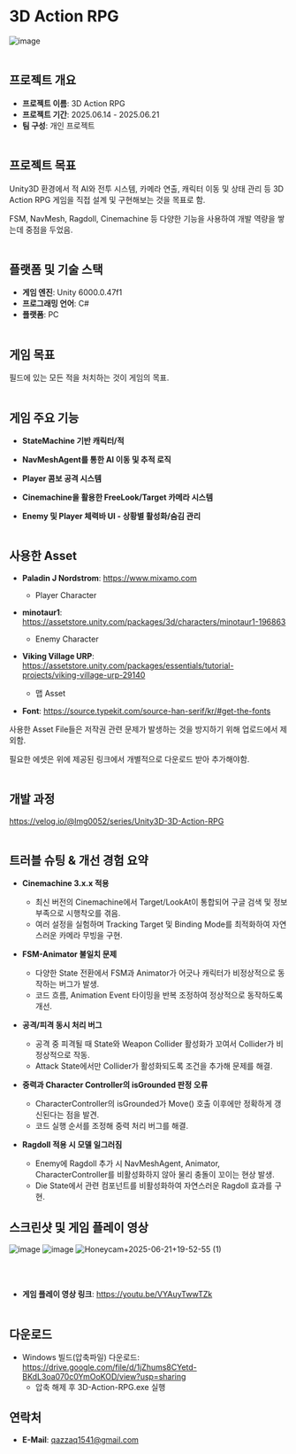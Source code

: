 # 3D Action RPG
![image](https://github.com/user-attachments/assets/dc55393e-f018-4466-b2a4-54a25ea356c9)
<br><br/>

## 프로젝트 개요
- **프로젝트 이름**: 3D Action RPG
- **프로젝트 기간**: 2025.06.14 - 2025.06.21
- **팀 구성**: 개인 프로젝트
<br><br/>

## 프로젝트 목표
Unity3D 환경에서 적 AI와 전투 시스템, 카메라 연출, 캐릭터 이동 및 상태 관리 등 3D Action RPG 게임을 직접 설계 및 구현해보는 것을 목표로 함.

FSM, NavMesh, Ragdoll, Cinemachine 등 다양한 기능을 사용하여 개발 역량을 쌓는데 중점을 두었음.
<br><br/>

## 플랫폼 및 기술 스택
- **게임 엔진**: Unity 6000.0.47f1
- **프로그래밍 언어**: C#
- **플랫폼**: PC
<br><br/>

## 게임 목표
필드에 있는 모든 적을 처치하는 것이 게임의 목표.
<br><br/>

## 게임 주요 기능
- **StateMachine 기반 캐릭터/적**
  
- **NavMeshAgent를 통한 AI 이동 및 추적 로직**
  
- **Player 콤보 공격 시스템**
  
- **Cinemachine을 활용한 FreeLook/Target 카메라 시스템**
  
- **Enemy 및 Player 체력바 UI - 상황별 활성화/숨김 관리**
<br><br/>

## 사용한 Asset
- **Paladin J Nordstrom**: https://www.mixamo.com
  - Player Character
    
- **minotaur1**: https://assetstore.unity.com/packages/3d/characters/minotaur1-196863
  - Enemy Character
    
- **Viking Village URP**: https://assetstore.unity.com/packages/essentials/tutorial-projects/viking-village-urp-29140
  - 맵 Asset
    
- **Font**: https://source.typekit.com/source-han-serif/kr/#get-the-fonts

사용한 Asset File들은 저작권 관련 문제가 발생하는 것을 방지하기 위해 업로드에서 제외함.

필요한 에셋은 위에 제공된 링크에서 개별적으로 다운로드 받아 추가해야함.
<br><br/>

## 개발 과정
https://velog.io/@lmg0052/series/Unity3D-3D-Action-RPG
<br><br/>

## 트러블 슈팅 & 개선 경험 요약
- **Cinemachine 3.x.x 적용**
  - 최신 버전의 Cinemachine에서 Target/LookAt이 통합되어 구글 검색 및 정보 부족으로 시행착오를 겪음.
  - 여러 설정을 실험하며 Tracking Target 및 Binding Mode를 최적화하여 자연스러운 카메라 무빙을 구현.
    
- **FSM-Animator 불일치 문제**
  - 다양한 State 전환에서 FSM과 Animator가 어긋나 캐릭터가 비정상적으로 동작하는 버그가 발생.
  - 코드 흐름, Animation Event 타이밍을 반복 조정하여 정상적으로 동작하도록 개선.
    
- **공격/피격 동시 처리 버그**
   - 공격 중 피격될 때 State와 Weapon Collider 활성화가 꼬여서 Collider가 비정상적으로 작동.
   - Attack State에서만 Collider가 활성화되도록 조건을 추가해 문제를 해결.
     
- **중력과 Character Controller의 isGrounded 판정 오류**
  - CharacterController의 isGrounded가 Move() 호출 이후에만 정확하게 갱신된다는 점을 발견.
  - 코드 실행 순서를 조정해 중력 처리 버그를 해결.
    
- **Ragdoll 적용 시 모델 일그러짐**
  - Enemy에 Ragdoll 추가 시 NavMeshAgent, Animator, CharacterController를 비활성화하지 않아 물리 충돌이 꼬이는 현상 발생.
  - Die State에서 관련 컴포넌트를 비활성화하여 자연스러운 Ragdoll 효과를 구현.
    
## 스크린샷 및 게임 플레이 영상
![image](https://github.com/user-attachments/assets/2fb5d9f9-4a47-4751-89d2-5ba592eb2dd4)
![image](https://github.com/user-attachments/assets/400d86a8-2c81-463c-90cf-35bf77ae2f22)
![Honeycam+2025-06-21+19-52-55 (1)](https://github.com/user-attachments/assets/829ea606-1f6a-4518-b942-adccf73d1860)

<br><br/>

- **게임 플레이 영상 링크**: https://youtu.be/VYAuyTwwTZk
<br><br/>

## 다운로드
- Windows 빌드(압축파일) 다운로드: https://drive.google.com/file/d/1jZhums8CYetd-BKdL3oa070c0YmOoKOD/view?usp=sharing
  - 압축 해제 후 3D-Action-RPG.exe 실행
  
## 연락처
- **E-Mail**: qazzaq1541@gmail.com
